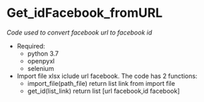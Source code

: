 # Get_idFacebook_fromURL
*Code used to convert facebook url to facebook id*
* Required:
  - python 3.7
  - openpyxl
  - selenium
* Import file xlsx iclude url facebook. The code has 2 functions: 
  - import_file(path_file) return list link from import file
  - get_id(list_link) return list [url facebook,id facebook]
